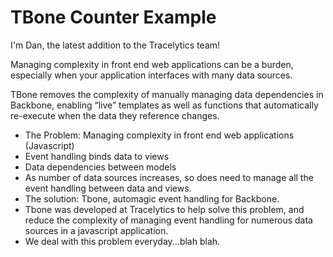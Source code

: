 # TBone Counter Example

I'm Dan, the latest addition to the Tracelytics team! 

Managing complexity in front end web applications can be a burden, especially
when your application interfaces with many data sources.

TBone removes the complexity of manually managing data dependencies in Backbone,
enabling “live” templates as well as functions that automatically re-execute 
when the data they reference changes.

- The Problem: Managing complexity in front end web applications (Javascript)
- Event handling binds data to views
- Data dependencies between models
- As number of data sources increases, so does need to manage all the event
  handling between data and views.
- The solution: Tbone, automagic event handling for Backbone.
- Tbone was developed at Tracelytics to help solve this problem, and reduce the
  complexity of managing event handling for numerous data sources in a 
  javascript application.
- We deal with this problem everyday...blah blah.
